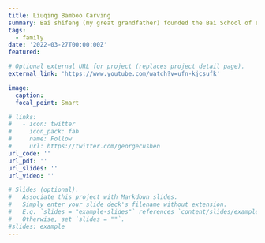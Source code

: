 ```yaml
---
title: Liuqing Bamboo Carving
summary: Bai shifeng (my great grandfather) founded the Bai School of Liuqing Bamboo Carving.
tags:
  - family
date: '2022-03-27T00:00:00Z'
featured: 

# Optional external URL for project (replaces project detail page).
external_link: 'https://www.youtube.com/watch?v=ufn-kjcsufk'

image:
  caption: 
  focal_point: Smart

# links:
#   - icon: twitter
#     icon_pack: fab
#     name: Follow
#     url: https://twitter.com/georgecushen
url_code: ''
url_pdf: ''
url_slides: ''
url_video: ''

# Slides (optional).
#   Associate this project with Markdown slides.
#   Simply enter your slide deck's filename without extension.
#   E.g. `slides = "example-slides"` references `content/slides/example-slides.md`.
#   Otherwise, set `slides = ""`.
#slides: example
---
```


